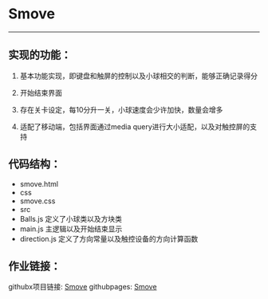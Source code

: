 ﻿# Smove

---

## 实现的功能：

1. 基本功能实现，即键盘和触屏的控制以及小球相交的判断，能够正确记录得分

2. 开始结束界面

3. 存在关卡设定，每10分升一关，小球速度会少许加快，数量会增多

4. 适配了移动端，包括界面通过media query进行大小适配，以及对触控屏的支持

## 代码结构：

- smove.html
- css
 - smove.css
- src
 - Balls.js 定义了小球类以及方块类
 - main.js 主逻辑以及开始结束显示
 - direction.js 定义了方向常量以及触控设备的方向计算函数

## 作业链接：

githubx项目链接: [Smove][1]
githubpages: [Smove][2]


  [1]: https://github.com/nzpznk/frontend_smove
  [2]: https://nzpznk.github.io/frontend_smove/smove.html


